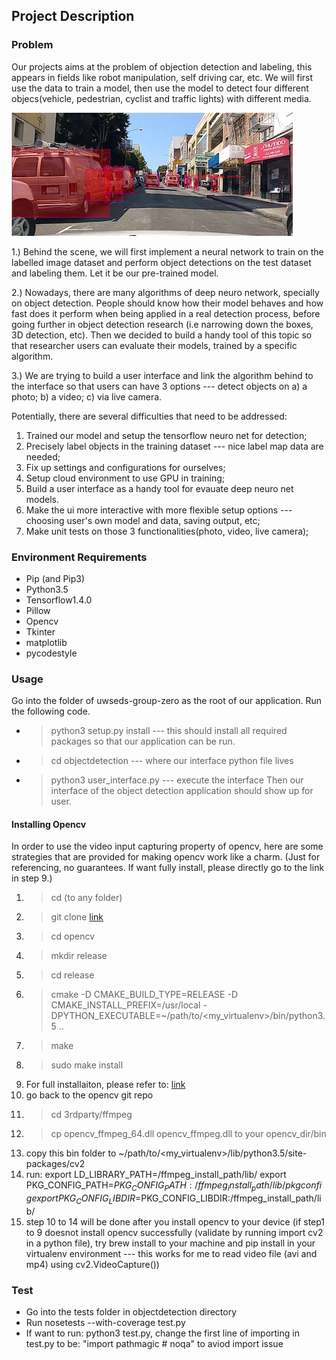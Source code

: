 ## Project Description

### Problem

Our projects aims at the problem of objection detection and labeling, this appears in fields like robot manipulation, self driving car, etc. We will first use the data to train a model, then use the model to detect four different objecs(vehicle, pedestrian, cyclist and traffic lights) with different media. 

![](/1.png)

1.) Behind the scene, we will first implement a neural network to train on the labelled image dataset and perform object detections on the test dataset and labeling them. Let it be our pre-trained model. 

2.) Nowadays, there are many algorithms of deep neuro network, specially on object detection. People should know how their model behaves and how fast does it perform when being applied in a real detection process, before going further in object detection research (i.e narrowing down the boxes, 3D detection, etc). Then we decided to build a handy tool of this topic so that researcher users can evaluate their models, trained by a specific algorithm.

3.) We are trying to build a user interface and link the algorithm behind to the interface so that users can have 3 options --- detect objects on a) a photo; b) a video; c) via live camera.

Potentially, there are several difficulties that need to be addressed:
1. Trained our model and setup the tensorflow neuro net for detection;
2. Precisely label objects in the training dataset --- nice label map data are needed;
3. Fix up settings and configurations for ourselves;
4. Setup cloud environment to use GPU in training;
4. Build a user interface as a handy tool for evauate deep neuro net models.
5. Make the ui more interactive with more flexible setup options --- choosing user's own model and data, saving output, etc;
6. Make unit tests on those 3 functionalities(photo, video, live camera);

### Environment Requirements
* Pip (and Pip3)
* Python3.5
* Tensorflow1.4.0
* Pillow
* Opencv
* Tkinter
* matplotlib
* pycodestyle

### Usage ###
Go into the folder of uwseds-group-zero as the root of our application. Run the following code.
* > python3 setup.py install --- this should install all required packages so that our application can be run.
* > cd objectdetection --- where our interface python file lives
* > python3 user_interface.py --- execute the interface
Then our interface of the object detection application should show up for user.

#### Installing Opencv ####
In order to use the video input capturing property of opencv, here are some strategies that are provided for making opencv work like a charm. 
(Just for referencing, no guarantees. If want fully install, please directly go to the link in step 9.)
1. > cd (to any folder)
2. > git clone [link](https://github.com/Itseez/opencv.git)
3. > cd opencv
4. > mkdir release
5. > cd release
6. > cmake -D CMAKE_BUILD_TYPE=RELEASE -D CMAKE_INSTALL_PREFIX=/usr/local -DPYTHON_EXECUTABLE=~/path/to/<my_virtualenv>/bin/python3.5 ..
7. > make
8. > sudo make install
9. For full installaiton, please refer to: [link](https://www.pyimagesearch.com/2015/07/20/install-opencv-3-0-and-python-3-4-on-ubuntu/)
10. go back to the opencv git repo
11. > cd 3rdparty/ffmpeg
12. > cp opencv_ffmpeg_64.dll opencv_ffmpeg.dll to your opencv_dir/bin
13. copy this bin folder to ~/path/to/<my_virtualenv>/lib/python3.5/site-packages/cv2
14. run: export LD_LIBRARY_PATH=/ffmpeg_install_path/lib/
		 export PKG_CONFIG_PATH=$PKG_CONFIG_PATH:/ffmpeg_install_path/lib/pkgconfig
		 export PKG_CONFIG_LIBDIR=$PKG_CONFIG_LIBDIR:/ffmpeg_install_path/lib/
15. step 10 to 14 will be done after you install opencv to your device (if step1 to 9 doesnot install opencv successfully (validate by running import cv2 in a python file), try brew install to your machine and pip install in your virtualenv environment --- this works for me to read video file (avi and mp4) using cv2.VideoCapture())

### Test ###
* Go into the tests folder in objectdetection directory
* Run nosetests --with-coverage test.py
* If want to run: python3 test.py, change the first line of importing in test.py to be: "import pathmagic  # noqa" to aviod import issue